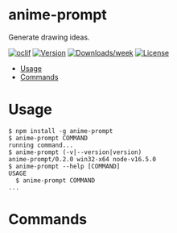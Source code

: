 anime-prompt
=============

Generate drawing ideas.

[![oclif](https://img.shields.io/badge/cli-oclif-brightgreen.svg)](https://oclif.io)
[![Version](https://img.shields.io/npm/v/anime-prompt.svg)](https://npmjs.org/package/anime-prompt)
[![Downloads/week](https://img.shields.io/npm/dw/anime-prompt.svg)](https://npmjs.org/package/anime-prompt)
[![License](https://img.shields.io/npm/l/anime-prompt.svg)](https://github.com/joaquimnet/anime-prompt/blob/master/package.json)

<!-- toc -->
* [Usage](#usage)
* [Commands](#commands)
<!-- tocstop -->
# Usage
<!-- usage -->
```sh-session
$ npm install -g anime-prompt
$ anime-prompt COMMAND
running command...
$ anime-prompt (-v|--version|version)
anime-prompt/0.2.0 win32-x64 node-v16.5.0
$ anime-prompt --help [COMMAND]
USAGE
  $ anime-prompt COMMAND
...
```
<!-- usagestop -->
# Commands
<!-- commands -->

<!-- commandsstop -->
